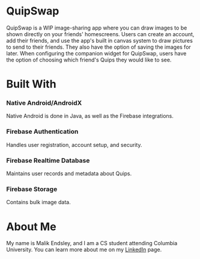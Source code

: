 # QuipSwap

QuipSwap is a WIP image-sharing app where you can draw images to be shown directly on your friends' homescreens. Users can create an account, add their friends, and use the app's built in canvas system to draw pictures to send to their friends. They also have the option of saving the images for later. When configuring the companion widget for QuipSwap, users have the option of choosing which friend's Quips they would like to see.

# Built With

### Native Android/AndroidX

Native Android is done in Java, as well as the Firebase integrations. 

### Firebase Authentication

Handles user registration, account setup, and security.

### Firebase Realtime Database

Maintains user records and metadata about Quips.

### Firebase Storage

Contains bulk image data.

# About Me

My name is Malik Endsley, and I am a CS student attending Columbia University. You can learn more about me on my [LinkedIn](https://www.linkedin.com/in/malik-endsley) page.
